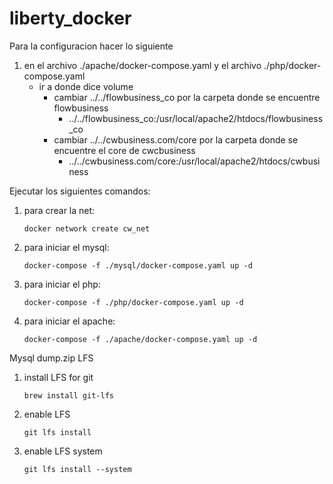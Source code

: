 # liberty_docker

Para la configuracion hacer lo siguiente

1. en el archivo ./apache/docker-compose.yaml y el archivo ./php/docker-compose.yaml
   - ir a donde dice volume
     - cambiar ../../flowbusiness_co por la carpeta donde se encuentre flowbusiness
       - ../../flowbusiness_co:/usr/local/apache2/htdocs/flowbusiness_co
     - cambiar ../../cwbusiness.com/core por la carpeta donde se encuentre el core de cwcbusiness
       - ../../cwbusiness.com/core:/usr/local/apache2/htdocs/cwbusiness

Ejecutar los siguientes comandos:

1. para crear la net:
   ```shell script
   docker network create cw_net
   ```
2. para iniciar el mysql:
   ```shell script
   docker-compose -f ./mysql/docker-compose.yaml up -d
   ```
3. para iniciar el php:
   ```shell script
   docker-compose -f ./php/docker-compose.yaml up -d
   ```
4. para iniciar el apache:
   ```shell script
   docker-compose -f ./apache/docker-compose.yaml up -d
   ```

Mysql dump.zip LFS

1. install LFS for git
   ```shell script
   brew install git-lfs
   ```
2. enable LFS
   ```shell script
   git lfs install
   ```
3. enable LFS system
   ```shell script
   git lfs install --system
   ```
